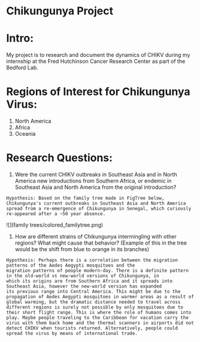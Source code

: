 
# Chikungunya Project
# Intro:
  My project is to research and document the dynamics of CHIKV during my internship at the Fred Hutchinson Cancer Research Center as part of the Bedford Lab.
# Regions of Interest for Chikungunya Virus:
  1. North America 
  2. Africa
  3. Oceania 

# Research Questions:
  1. Were the current CHIKV outbreaks in Southeast Asia and in North America new introductions from Southern Africa, or
  endemic in Southeast Asia and North America from the original introduction?
  
    Hypothesis: Based on the family tree made in FigTree below, Chikungunya's current outbreaks in Southeast Asia and North America
    spread from a re-emergence of Chikungunya in Senegal, which curiously re-appeared after a ~50 year absence. 

  ![](family trees/colored_familytree.png)  

  1. How are different strains of Chikungunya intermingling with other regions? What might cause that behavior?
  (Example of this in the tree would be the shift from blue to orange in its branches)
    
    Hypothesis: Perhaps there is a correlation between the migration patterns of the Aedes Aegypti mosquitoes and the 
    migration patterns of people modern-day. There is a definite pattern in the old-world vs new-world versions of Chikungunya, in
    which its origins are from Southern Africa and it spreads into Southeast Asia, however the new-world version has expanded
    its previous range into Central America. This might be due to the propagation of Aedes Aegypti mosquitoes in warmer areas as a result of global warming, but the dramatic distance needed to travel across different regions is surely not possible by only mosquitoes due to their short flight range. This is where the role of humans comes into play. Maybe people traveling to the Caribbean for vacation carry the virus with them back home and the thermal scanners in airports did not detect CHIKV when tourists returned. Alternatively, people could spread the virus by means of international trade.
 
